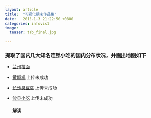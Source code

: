 ```yaml
---
layout: article
title:  "可视化期末作品集"
date:   2018-1-3 21:22:50 +0800
categories: infovis1
image:
  teaser: tab_final.jpg
  
---
```

###    提取了国内几大知名连锁小吃的国内分布状况，并画出地图如下

 
* [兰州拉面](https://public.tableau.com/shared/5TJWPH2DX?:display_count=yes)
 
* [黄焖鸡](上传未完成) 上传未成功
 
* [长沙臭豆腐](上传未完成)  上传未成功
 
* [沙县小吃](上传未完成)  上传未成功

  ####    解读
